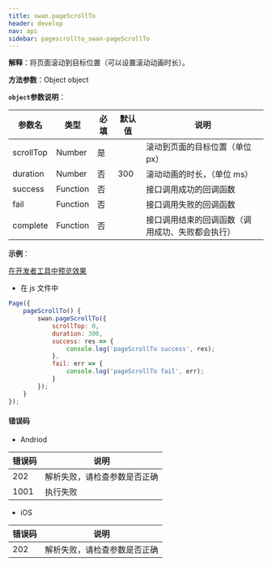 ```yaml
---
title: swan.pageScrollTo
header: develop
nav: api
sidebar: pagescrollto_swan-pageScrollTo
---
```


 

**解释**：将页面滚动到目标位置（可以设置滚动动画时长）。

**方法参数**：Object object

**`object`参数说明**：

|参数名 |类型  |必填 | 默认值 |说明|
|---- | ---- | ---- | ----|----|
|scrollTop |Number | 是| | 滚动到页面的目标位置（单位 px） |
|duration |Number | 否| 300 | 滚动动画的时长，（单位 ms） |
|success |Function  |  否 | | 接口调用成功的回调函数 | 
|fail  |  Function |   否  | | 接口调用失败的回调函数|  
|complete   | Function  |  否 | |  接口调用结束的回调函数（调用成功、失败都会执行）| 

**示例**：

<a href="swanide://fragment/1da0995c33ce55aaee91c780b076e1991569491978009" title="在开发者工具中预览效果" target="_self">在开发者工具中预览效果</a>

* 在 js 文件中

```js
Page({
    pageScrollTo() {
        swan.pageScrollTo({
            scrollTop: 0,
            duration: 300,
            success: res => {
                console.log('pageScrollTo success', res);
            },
            fail: err => {
                console.log('pageScrollTo fail', err);
            }
        });
    }
});
```
#### 错误码

* Andriod

|错误码|说明|
|--|--|
|202|解析失败，请检查参数是否正确      |
|1001|执行失败|

* iOS

|错误码|说明|
|--|--|
|202|解析失败，请检查参数是否正确      |
                                    
